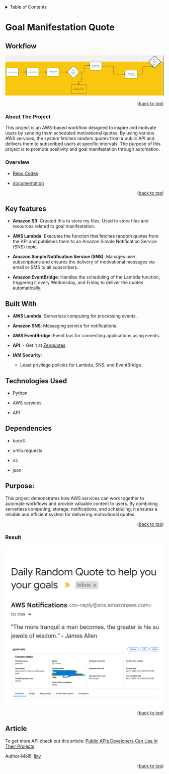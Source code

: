 <div id="top"></div>



<details>
  <summary>Table of Contents </summary>
  <ol>
  <li><a href="#workflow">Workflow</a></li>
    Project</a>
        <ul>
          <li><a href="#about-the-project">About The Project
          <li><a href="#overview">Overview</a></li>
          <li><a href="#key-features">Key Features</a></li>
        </ul>
    </li>
     <li><a href="#technoloy">Technologies Used</a></li>
    <li><a href="#Built With">Built With</a></li>
    <li><a href="#Dependencies">Dependencies</a></li>
    <li><a href="#purpose">Purpose</a></li>
    <li><a href="#result">Result</a></li>
    <li><a href="#article">Article</a></li>
  </ol>
</details>


# Goal Manifestation Quote

## Workflow
<img src="./src/workflow.png" alt="Workflow"/>

<p align="right">(<a href="#top">back to top</a>)</p>

 
### About The Project

This project is an AWS-based workflow designed to inspire and motivate users by sending them scheduled motivational quotes. By using various AWS services, the system fetches random quotes from a public API and delivers them to subscribed users at specific intervals. The purpose of this project is to promote positivity and goal manifestation through automation.
### Overview


* [Repo Codes]()

* [documentation]()

<p align="right">(<a href="#top">back to top</a>)</p>


## **Key features**  
- **Amazon S3**: Created this to store my files. Used to store files and resources related to goal manifestation.

- **AWS Lambda**: Executes the function that fetches random quotes from the API and publishes them to an Amazon Simple Notification Service (SNS) topic.

- **Amazon Simple Notification Service (SNS)**: Manages user subscriptions and ensures the delivery of motivational messages via email or SMS to all subscribers.

- **Amazon EventBridge**: Handles the scheduling of the Lambda function, triggering it every Wednesday, and Friday to deliver the quotes automatically.

  

## **Built With**

- **AWS Lambda**: Serverless computing for processing events.

- **Amazon SNS**: Messaging service for notifications.

- **AWS EventBridge**: Event bus for connecting applications using events.

- **API**: -  Get it at [Zenquotes](https://zenquotes.io/)

- **IAM Security**:
  - Least privilege policies for Lambda, SNS, and EventBridge.

## **Technologies Used**

- Python

- AWS services

- API

## **Dependencies**

- boto3

- urllib.requests

- os

- json

## Purpose:
This project demonstrates how AWS services can work together to automate workflows and provide valuable content to users. By combining serverless computing, storage, notifications, and scheduling, it ensures a reliable and efficient system for delivering motivational quotes.

<p align="right">(<a href="#top">back to top</a>)</p>

### **Result**

<img src="./src/result.jpg" alt="result"/>

<p align="right">(<a href="#top">back to top</a>)</p>

## Article

To get more API check out this article: [Public APIs Developers Can Use in Their Projects](https://www.freecodecamp.org/news/public-apis-for-developers/)

Author-Moi!!! [Ijay](https://github.com/ijayhub)


<p align="right">(<a href="#top">back to top</a>)</p>